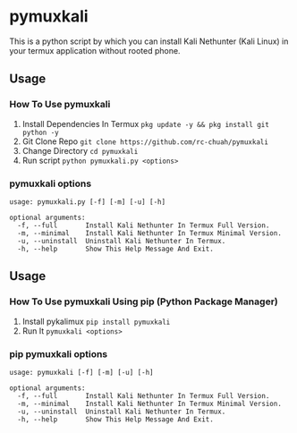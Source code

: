 # pymuxkali
This is a python script by which you can install Kali Nethunter (Kali Linux) in your termux application without rooted phone.

## Usage
### How To Use pymuxkali
1. Install Dependencies In Termux `pkg update -y && pkg install git python -y`
2. Git Clone Repo `git clone https://github.com/rc-chuah/pymuxkali`
3. Change Directory `cd pymuxkali`
4. Run script `python pymuxkali.py <options>`
### pymuxkali options
```
usage: pymuxkali.py [-f] [-m] [-u] [-h]

optional arguments:
  -f, --full       Install Kali Nethunter In Termux Full Version.
  -m, --minimal    Install Kali Nethunter In Termux Minimal Version.
  -u, --uninstall  Uninstall Kali Nethunter In Termux.
  -h, --help       Show This Help Message And Exit.
```
## Usage
### How To Use pymuxkali Using pip (Python Package Manager)
1. Install pykalimux `pip install pymuxkali`
2. Run It `pymuxkali <options>`
### pip pymuxkali options
```
usage: pymuxkali [-f] [-m] [-u] [-h]

optional arguments:
  -f, --full       Install Kali Nethunter In Termux Full Version.
  -m, --minimal    Install Kali Nethunter In Termux Minimal Version.
  -u, --uninstall  Uninstall Kali Nethunter In Termux.
  -h, --help       Show This Help Message And Exit.
```
